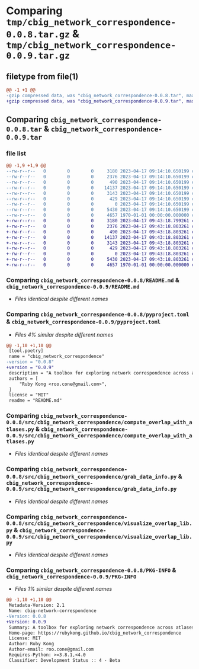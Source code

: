 # Comparing `tmp/cbig_network_correspondence-0.0.8.tar.gz` & `tmp/cbig_network_correspondence-0.0.9.tar.gz`

## filetype from file(1)

```diff
@@ -1 +1 @@
-gzip compressed data, was "cbig_network_correspondence-0.0.8.tar", max compression
+gzip compressed data, was "cbig_network_correspondence-0.0.9.tar", max compression
```

## Comparing `cbig_network_correspondence-0.0.8.tar` & `cbig_network_correspondence-0.0.9.tar`

### file list

```diff
@@ -1,9 +1,9 @@
--rw-r--r--   0        0        0     3180 2023-04-17 09:14:10.650199 cbig_network_correspondence-0.0.8/README.md
--rw-r--r--   0        0        0     2376 2023-04-17 09:14:10.650199 cbig_network_correspondence-0.0.8/pyproject.toml
--rw-r--r--   0        0        0      490 2023-04-17 09:14:10.650199 cbig_network_correspondence-0.0.8/src/cbig_network_correspondence/__init__.py
--rw-r--r--   0        0        0    14137 2023-04-17 09:14:10.650199 cbig_network_correspondence-0.0.8/src/cbig_network_correspondence/compute_overlap_with_atlases.py
--rw-r--r--   0        0        0     3143 2023-04-17 09:14:10.650199 cbig_network_correspondence-0.0.8/src/cbig_network_correspondence/grab_data_info.py
--rw-r--r--   0        0        0      429 2023-04-17 09:14:10.650199 cbig_network_correspondence-0.0.8/src/cbig_network_correspondence/load_example.py
--rw-r--r--   0        0        0        0 2023-04-17 09:14:10.650199 cbig_network_correspondence-0.0.8/src/cbig_network_correspondence/py.typed
--rw-r--r--   0        0        0     5430 2023-04-17 09:14:10.650199 cbig_network_correspondence-0.0.8/src/cbig_network_correspondence/visualize_overlap_lib.py
--rw-r--r--   0        0        0     4657 1970-01-01 00:00:00.000000 cbig_network_correspondence-0.0.8/PKG-INFO
+-rw-r--r--   0        0        0     3180 2023-04-17 09:43:18.799261 cbig_network_correspondence-0.0.9/README.md
+-rw-r--r--   0        0        0     2376 2023-04-17 09:43:18.803261 cbig_network_correspondence-0.0.9/pyproject.toml
+-rw-r--r--   0        0        0      490 2023-04-17 09:43:18.803261 cbig_network_correspondence-0.0.9/src/cbig_network_correspondence/__init__.py
+-rw-r--r--   0        0        0    14137 2023-04-17 09:43:18.803261 cbig_network_correspondence-0.0.9/src/cbig_network_correspondence/compute_overlap_with_atlases.py
+-rw-r--r--   0        0        0     3143 2023-04-17 09:43:18.803261 cbig_network_correspondence-0.0.9/src/cbig_network_correspondence/grab_data_info.py
+-rw-r--r--   0        0        0      429 2023-04-17 09:43:18.803261 cbig_network_correspondence-0.0.9/src/cbig_network_correspondence/load_example.py
+-rw-r--r--   0        0        0        0 2023-04-17 09:43:18.803261 cbig_network_correspondence-0.0.9/src/cbig_network_correspondence/py.typed
+-rw-r--r--   0        0        0     5430 2023-04-17 09:43:18.803261 cbig_network_correspondence-0.0.9/src/cbig_network_correspondence/visualize_overlap_lib.py
+-rw-r--r--   0        0        0     4657 1970-01-01 00:00:00.000000 cbig_network_correspondence-0.0.9/PKG-INFO
```

### Comparing `cbig_network_correspondence-0.0.8/README.md` & `cbig_network_correspondence-0.0.9/README.md`

 * *Files identical despite different names*

### Comparing `cbig_network_correspondence-0.0.8/pyproject.toml` & `cbig_network_correspondence-0.0.9/pyproject.toml`

 * *Files 4% similar despite different names*

```diff
@@ -1,10 +1,10 @@
 [tool.poetry]
 name = "cbig_network_correspondence"
-version = "0.0.8"
+version = "0.0.9"
 description = "A toolbox for exploring network correspondence across atlases"
 authors = [
     "Ruby Kong <roo.cone@gmail.com>",
 ]
 license = "MIT"
 readme = "README.md"
```

### Comparing `cbig_network_correspondence-0.0.8/src/cbig_network_correspondence/compute_overlap_with_atlases.py` & `cbig_network_correspondence-0.0.9/src/cbig_network_correspondence/compute_overlap_with_atlases.py`

 * *Files identical despite different names*

### Comparing `cbig_network_correspondence-0.0.8/src/cbig_network_correspondence/grab_data_info.py` & `cbig_network_correspondence-0.0.9/src/cbig_network_correspondence/grab_data_info.py`

 * *Files identical despite different names*

### Comparing `cbig_network_correspondence-0.0.8/src/cbig_network_correspondence/visualize_overlap_lib.py` & `cbig_network_correspondence-0.0.9/src/cbig_network_correspondence/visualize_overlap_lib.py`

 * *Files identical despite different names*

### Comparing `cbig_network_correspondence-0.0.8/PKG-INFO` & `cbig_network_correspondence-0.0.9/PKG-INFO`

 * *Files 1% similar despite different names*

```diff
@@ -1,10 +1,10 @@
 Metadata-Version: 2.1
 Name: cbig-network-correspondence
-Version: 0.0.8
+Version: 0.0.9
 Summary: A toolbox for exploring network correspondence across atlases
 Home-page: https://rubykong.github.io/cbig_network_correspondence
 License: MIT
 Author: Ruby Kong
 Author-email: roo.cone@gmail.com
 Requires-Python: >=3.8.1,<4.0
 Classifier: Development Status :: 4 - Beta
```

